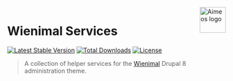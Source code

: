 <a href="https://aimeos.org/">
    <img src="https://www.wieni.be/themes/custom/drupack/logo.svg" alt="Aimeos logo" title="Wieni" align="right" height="60" />
</a>

Wienimal Services
======================

[![Latest Stable Version](https://poser.pugx.org/wieni/wienimal_services/v/stable)](https://packagist.org/packages/wieni/wienimal)
[![Total Downloads](https://poser.pugx.org/wieni/wienimal_services/downloads)](https://packagist.org/packages/wieni/wienimal)
[![License](https://poser.pugx.org/wieni/wienimal_services/license)](https://packagist.org/packages/wieni/wienimal)

> A collection of helper services for the [Wienimal](https://github.com/wieni/wienimal) Drupal 8 administration theme.
